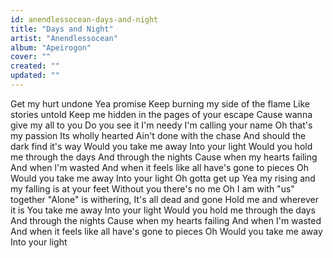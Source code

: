 ```yaml
---
id: anendlessocean-days-and-night
title: "Days and Night"
artist: "Anendlessocean"
album: "Apeirogon"
cover: ""
created: ""
updated: ""
---
```


Get my hurt undone Yea promise Keep burning my side of the flame Like stories untold Keep me hidden in the pages of your escape Cause wanna give my all to you Do you see it I'm needy I'm calling your name Oh that's my passion Its wholly hearted Ain't done with the chase And should the dark find it's way Would you take me away Into your light Would you hold me through the days And through the nights Cause when my hearts failing And when l'm wasted And when it feels like all have's gone to pieces Oh Would you take me away Into your light Oh gotta get up Yea my rising and my falling is at your feet Without you there's no me Oh I am with "us" together "Alone" is withering, It's all dead and gone Hold me and wherever it is You take me away Into your light Would you hold me through the days And through the nights Cause when my hearts failing And when I'm wasted And when it feels like all have's gone to pieces Oh Would you take me away Into your light
